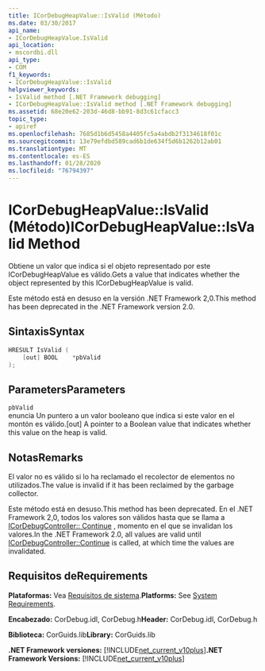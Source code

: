 ```yaml
---
title: ICorDebugHeapValue::IsValid (Método)
ms.date: 03/30/2017
api_name:
- ICorDebugHeapValue.IsValid
api_location:
- mscordbi.dll
api_type:
- COM
f1_keywords:
- ICorDebugHeapValue::IsValid
helpviewer_keywords:
- IsValid method [.NET Framework debugging]
- ICorDebugHeapValue::IsValid method [.NET Framework debugging]
ms.assetid: 68e20e62-203d-46d8-bb91-8d3c61cfacc3
topic_type:
- apiref
ms.openlocfilehash: 7685d1b6d5458a4405fc5a4abdb2f3134618f01c
ms.sourcegitcommit: 13e79efdbd589cad6b1de634f5d6b1262b12ab01
ms.translationtype: MT
ms.contentlocale: es-ES
ms.lasthandoff: 01/28/2020
ms.locfileid: "76794397"
---
```

# <a name="icordebugheapvalueisvalid-method"></a><span data-ttu-id="4eda9-102">ICorDebugHeapValue::IsValid (Método)</span><span class="sxs-lookup"><span data-stu-id="4eda9-102">ICorDebugHeapValue::IsValid Method</span></span>
<span data-ttu-id="4eda9-103">Obtiene un valor que indica si el objeto representado por este ICorDebugHeapValue es válido.</span><span class="sxs-lookup"><span data-stu-id="4eda9-103">Gets a value that indicates whether the object represented by this ICorDebugHeapValue is valid.</span></span>  
  
 <span data-ttu-id="4eda9-104">Este método está en desuso en la versión .NET Framework 2,0.</span><span class="sxs-lookup"><span data-stu-id="4eda9-104">This method has been deprecated in the .NET Framework version 2.0.</span></span>  
  
## <a name="syntax"></a><span data-ttu-id="4eda9-105">Sintaxis</span><span class="sxs-lookup"><span data-stu-id="4eda9-105">Syntax</span></span>  
  
```cpp  
HRESULT IsValid (  
    [out] BOOL    *pbValid  
);  
```  
  
## <a name="parameters"></a><span data-ttu-id="4eda9-106">Parameters</span><span class="sxs-lookup"><span data-stu-id="4eda9-106">Parameters</span></span>  
 `pbValid`  
 <span data-ttu-id="4eda9-107">enuncia Un puntero a un valor booleano que indica si este valor en el montón es válido.</span><span class="sxs-lookup"><span data-stu-id="4eda9-107">[out] A pointer to a Boolean value that indicates whether this value on the heap is valid.</span></span>  
  
## <a name="remarks"></a><span data-ttu-id="4eda9-108">Notas</span><span class="sxs-lookup"><span data-stu-id="4eda9-108">Remarks</span></span>  
 <span data-ttu-id="4eda9-109">El valor no es válido si lo ha reclamado el recolector de elementos no utilizados.</span><span class="sxs-lookup"><span data-stu-id="4eda9-109">The value is invalid if it has been reclaimed by the garbage collector.</span></span>  
  
 <span data-ttu-id="4eda9-110">Este método está en desuso.</span><span class="sxs-lookup"><span data-stu-id="4eda9-110">This method has been deprecated.</span></span> <span data-ttu-id="4eda9-111">En el .NET Framework 2,0, todos los valores son válidos hasta que se llama a [ICorDebugController:: Continue](icordebugcontroller-continue-method.md) , momento en el que se invalidan los valores.</span><span class="sxs-lookup"><span data-stu-id="4eda9-111">In the .NET Framework 2.0, all values are valid until [ICorDebugController::Continue](icordebugcontroller-continue-method.md) is called, at which time the values are invalidated.</span></span>  
  
## <a name="requirements"></a><span data-ttu-id="4eda9-112">Requisitos de</span><span class="sxs-lookup"><span data-stu-id="4eda9-112">Requirements</span></span>  
 <span data-ttu-id="4eda9-113">**Plataformas:** Vea [Requisitos de sistema](../../../../docs/framework/get-started/system-requirements.md).</span><span class="sxs-lookup"><span data-stu-id="4eda9-113">**Platforms:** See [System Requirements](../../../../docs/framework/get-started/system-requirements.md).</span></span>  
  
 <span data-ttu-id="4eda9-114">**Encabezado:** CorDebug.idl, CorDebug.h</span><span class="sxs-lookup"><span data-stu-id="4eda9-114">**Header:** CorDebug.idl, CorDebug.h</span></span>  
  
 <span data-ttu-id="4eda9-115">**Biblioteca:** CorGuids.lib</span><span class="sxs-lookup"><span data-stu-id="4eda9-115">**Library:** CorGuids.lib</span></span>  
  
 <span data-ttu-id="4eda9-116">**.NET Framework versiones:** [!INCLUDE[net_current_v10plus](../../../../includes/net-current-v10plus-md.md)]</span><span class="sxs-lookup"><span data-stu-id="4eda9-116">**.NET Framework Versions:** [!INCLUDE[net_current_v10plus](../../../../includes/net-current-v10plus-md.md)]</span></span>
